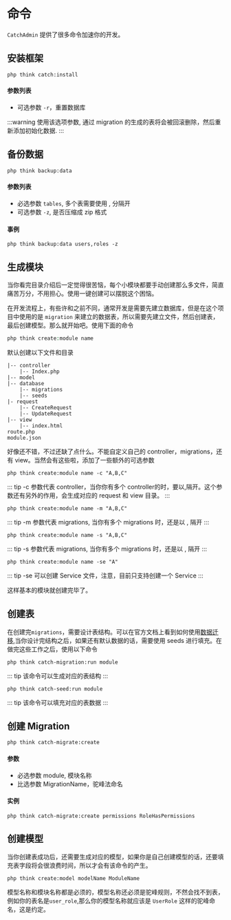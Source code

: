 # 命令
`CatchAdmin` 提供了很多命令加速你的开发。

## 安装框架
```
php think catch:install
```
#### 参数列表
  - 可选参数 `-r`，重置数据库

:::warning
  使用该选项参数, 通过 migration 的生成的表将会被回滚删除，然后重新添加初始化数据.
:::

## 备份数据
```
php think backup:data
```
#### 参数列表
- 必选参数 `tables`, 多个表需要使用 , 分隔开
- 可选参数 `-z`, 是否压缩成 zip 格式

#### 事例
```
php think backup:data users,roles -z
```

## 生成模块
当你看完目录介绍后一定觉得很苦恼，每个小模块都要手动创建那么多文件，简直痛苦万分，不用担心。使用一键创建可以摆脱这个困恼。

在开发流程上，有些许和之前不同，通常开发是需要先建立数据库，但是在这个项目中使用的是 `migration` 来建立的数据表，所以需要先建立文件，然后创建表，最后创建模型。那么就开始吧。使用下面的命令
```php
php think create:module name
```
默认创建以下文件和目录
```
|-- controller
    |-- Index.php
|-- model
|-- database
    |-- migrations
    |-- seeds    
|- request
    |-- CreateRequest
    |-- UpdateRequest
|-- view
    |-- index.html    
route.php
module.json    
```
好像还不错，不过还缺了点什么。不能自定义自己的 controller，migrations，还有 view。当然会有这些啦，添加了一些额外的可选参数
```
php think create:module name -c "A,B,C"
```
::: tip
-c 参数代表 controller，当你你有多个 controller的时，要以,隔开。这个参数还有另外的作用，会生成对应的 request 和 view 目录。
:::

```
php think create:module name -m "A,B,C"
```
::: tip
 -m 参数代表 migrations, 当你有多个 migrations 时，还是以 , 隔开
:::

```
php think create:module name -s "A,B,C"
```
::: tip
-s 参数代表 migrations, 当你有多个 migrations 时，还是以 , 隔开
:::

```
php think create:module name -se "A"
```
::: tip
-se 可以创建 Service 文件，注意，目前只支持创建一个 Service
:::

这样基本的模块就创建完毕了。
## 创建表
在创建完`migrations`，需要设计表结构。可以在官方文档上看到如何使用[数据迁移](https://www.kancloud.cn/manual/thinkphp6_0/1118028),当你设计完结构之后，如果还有默认数据的话，需要使用 seeds 进行填充。在做完这些工作之后，使用以下命令
```
php think catch-migration:run module
```
::: tip
该命令可以生成对应的表结构
:::

```
php think catch-seed:run module
```
::: tip
该命令可以填充对应的表数据
:::

## 创建 Migration
```
php think catch-migrate:create
```
#### 参数
  - 必选参数 module, 模块名称
  - 比选参数 MigrationName，驼峰法命名

#### 实例
```
php think catch-migrate:create permissions RoleHasPermissions
```

## 创建模型
当你创建表成功后，还需要生成对应的模型，如果你是自己创建模型的话，还要填充表字段将会很浪费时间，所以才会有该命令的产生。
```
php think create:model modelName ModuleName
```
模型名称和模块名称都是必须的，模型名称还必须是驼峰规则，不然会找不到表，例如你的表名是`user_role`,那么你的模型名称就应该是 `UserRole` 这样的驼峰命名，这是约定。
